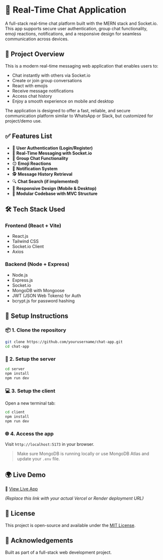 # 💬 Real-Time Chat Application

A full-stack real-time chat platform built with the MERN stack and Socket.io. This app supports secure user authentication, group chat functionality, emoji reactions, notifications, and a responsive design for seamless communication across devices.

## 🚀 Project Overview

This is a modern real-time messaging web application that enables users to:

- Chat instantly with others via Socket.io
- Create or join group conversations
- React with emojis
- Receive message notifications
- Access chat history
- Enjoy a smooth experience on mobile and desktop

The application is designed to offer a fast, reliable, and secure communication platform similar to WhatsApp or Slack, but customized for project/demo use.

## ✅ Features List

- 🔐 **User Authentication (Login/Register)**
- 💬 **Real-Time Messaging with Socket.io**
- 👥 **Group Chat Functionality**
- 😊 **Emoji Reactions**
- 🔔 **Notification System**
- 🕵️ **Message History Retrieval**
- 🔍 **Chat Search (if implemented)**
- 📱 **Responsive Design (Mobile & Desktop)**
- 🧰 **Modular Codebase with MVC Structure**

## 🛠️ Tech Stack Used

### **Frontend** (React + Vite)

- React.js
- Tailwind CSS
- Socket.io Client
- Axios

### **Backend** (Node + Express)

- Node.js
- Express.js
- Socket.io
- MongoDB with Mongoose
- JWT (JSON Web Tokens) for Auth
- bcrypt.js for password hashing

## 🧪 Setup Instructions

### 📦 1. Clone the repository

```bash
git clone https://github.com/yourusername/chat-app.git
cd chat-app
```

### 🔧 2. Setup the server

```bash
cd server
npm install
npm run dev
```

### 💻 3. Setup the client

Open a new terminal tab:

```bash
cd client
npm install
npm run dev
```

### 🌐 4. Access the app

Visit `http://localhost:5173` in your browser.

> Make sure MongoDB is running locally or use MongoDB Atlas and update your `.env` file.

## 🌍 Live Demo

🔗 [View Live App](https://chat-app-pi-brown.vercel.app/login)

_(Replace this link with your actual Vercel or Render deployment URL)_

## 📄 License

This project is open-source and available under the [MIT License](LICENSE).

## 🙌 Acknowledgements

Built as part of a full-stack web development project.
